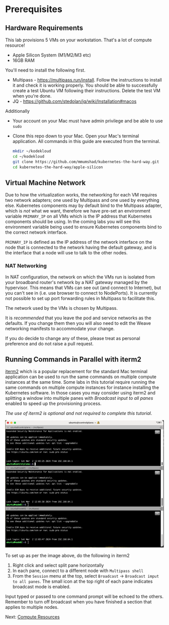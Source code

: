 # Prerequisites

## Hardware Requirements

This lab provisions 5 VMs on your workstation. That's a lot of compute resource!

* Apple Silicon System (M1/M2/M3 etc)
* 16GB RAM

You'll need to install the following first.

* Multipass - https://multipass.run/install. Follow the instructions to install it and check it is working properly. You should be able to successfully create a test Ubuntu VM following their instructions. Delete the test VM when you're done.
* JQ - https://github.com/stedolan/jq/wiki/Installation#macos

Additionally

* Your account on your Mac must have admin privilege and be able to use `sudo`
* Clone this repo down to your Mac. Open your Mac's terminal application. All commands in this guide are executed from the terminal.

    ```bash
    mkdir ~/kodekloud
    cd ~/kodekloud
    git clone https://github.com/mmumshad/kubernetes-the-hard-way.git
    cd kubernetes-the-hard-way/apple-silicon
    ```

## Virtual Machine Network

Due to how the virtualization works, the networking for each VM requires two network adapters; one used by Multipass and one used by everything else. Kubernetes components may by default bind to the Multipass adapter, which is *not* what we want, therefore we have pre-set an environment variable `PRIMARY_IP` on all VMs which is the IP address that Kubernetes components should be using. In the coming labs you will see this environment variable being used to ensure Kubernetes components bind to the correct network interface.

`PRIMARY_IP` is defined as the IP address of the network interface on the node that is connected to the network having the default gateway, and is the interface that a node will use to talk to the other nodes. 

### NAT Networking

In NAT configuration, the network on which the VMs run is isolated from your broadband router's network by a NAT gateway managed by the hypervisor. This means that VMs can see out (and connect to Internet), but you can't see in (i.e. use browser to connect to NodePorts). It is currently not possible to set up port forwarding rules in Multipass to facilitate this.

The network used by the VMs is chosen by Multipass.

It is *recommended* that you leave the pod and service networks as the defaults. If you change them then you will also need to edit the Weave networking manifests to accommodate your change.

If you do decide to change any of these, please treat as personal preference and do not raise a pull request.


## Running Commands in Parallel with iterm2

[iterm2](https://iterm2.com/) which is a popular replacement for the standard Mac terminal application can be used to run the same commands on multiple compute instances at the same time. Some labs in this tutorial require running the same commands on multiple compute instances for instance installing the Kubernetes software. In those cases you may consider using iterm2 and splitting a window into multiple panes with *Broadcast input to all panes* enabled to speed up the provisioning process.

*The use of iterm2 is optional and not required to complete this tutorial*.

![titerm2 screenshot](../../images//iterm2-broadcast.png)

To set up as per the image above, do the following in iterm2
1. Right click and select split pane horizontally
1. In each pane, connect to a different node with `Multipass shell`
1. From the `Session` menu at the top, select `Broadcast` -> `Broadcast imput to all panes`. The small icon at the top right of each pane indicates broadcast mode is enabled.

Input typed or passed to one command prompt will be echoed to the others. Remember to turn off broadcast when you have finished a section that applies to multiple nodes.

Next: [Compute Resources](02-compute-resources.md)


